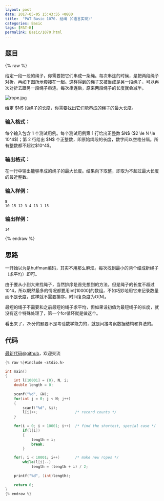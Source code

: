 ```yaml
---
layout: post
date: 2017-05-05 15:43:55 +0800
title:  "PAT Basic 1070. 结绳 (C语言实现)"
categories: Basic
tags: [PAT-B]
permalink: Basic/1070.html
---
```


## 题目

{% raw %}<div class="ques-view"><p>给定一段一段的绳子，你需要把它们串成一条绳。每次串连的时候，是把两段绳子对折，再如下图所示套接在一起。这样得到的绳子又被当成是另一段绳子，可以再次对折去跟另一段绳子串连。每次串连后，原来两段绳子的长度就会减半。</p>
<p><img alt="rope.jpg" src="https://images.ptausercontent.com/46293e57-aa0e-414b-b5c3-7c4b2d5201e2.jpg"/></p>
<p>给定 <span>$N$</span> 段绳子的长度，你需要找出它们能串成的绳子的最大长度。</p>
<h3 id="-">输入格式：</h3>
<p>每个输入包含 1 个测试用例。每个测试用例第 1 行给出正整数 <span>$N$</span> (<span>$2 \le N \le 10^4$</span>)；第 2 行给出 <span>$N$</span> 个正整数，即原始绳段的长度，数字间以空格分隔。所有整数都不超过<span>$10^4$</span>。</p>
<h3 id="-">输出格式：</h3>
<p>在一行中输出能够串成的绳子的最大长度。结果向下取整，即取为不超过最大长度的最近整数。</p>
<h3 id="-">输入样例：</h3>
<pre><code class="lang-in">8
10 15 12 3 4 13 1 15
</code></pre>
<h3 id="-">输出样例：</h3>
<pre><code class="lang-out">14
</code></pre>
</div>{% endraw %}

## 思路

一开始以为是huffman编码，其实不用那么麻烦。每次找到最小的两个结成新绳子（求平均）即可。

由于要从小到大来找绳子，当然排序是首先想到的方法。但是绳子的长度不超过10^4，所以既然最多的情况都要用int[10000]的数组，不如巧妙地用它来记录数量而不是长度，这样就不需要排序，时间复杂度为O(N)。

最短的绳子不需要和之前最短的绳子求平均，但如果设初值为最短绳子的长度，就没有这个特殊处理了，第一个for循环就是做这个。

看出来了，25分的题要不是考验数学能力的，就是间接考察数据结构和算法的。

## 代码

[最新代码@github](https://github.com/OliverLew/PAT/blob/master/PATBasic/1070.c)，欢迎交流
```c
{% raw %}#include <stdio.h>

int main()
{
    int l[10001] = {0}, N, i;
    double length = 0;
    
    scanf("%d", &N);
    for(int j = 0; j < N; j++)
    {
        scanf("%d", &i); 
        l[i]++;                 /* record counts */
    }
    
    for(i = 0; i < 10001; i++)  /* find the shortest, special case */
        if(l[i]) 
        {
            length = i;
            break;
        }

    for(; i < 10001; i++)       /* make new ropes */
        while(l[i]--) 
            length = (length + i) / 2;
    
    printf("%d", (int)length);
    
    return 0;
}
{% endraw %}
```